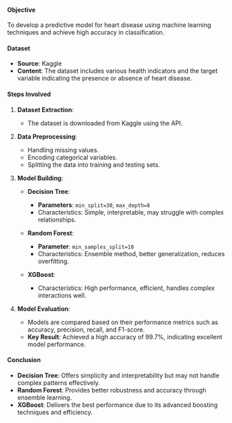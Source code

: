 #### Objective
To develop a predictive model for heart disease using machine learning techniques and achieve high accuracy in classification.

#### Dataset
- **Source**: Kaggle
- **Content**: The dataset includes various health indicators and the target variable indicating the presence or absence of heart disease.

#### Steps Involved

1. **Dataset Extraction**:
   - The dataset is downloaded from Kaggle using the API.

2. **Data Preprocessing**:
   - Handling missing values.
   - Encoding categorical variables.
   - Splitting the data into training and testing sets.

3. **Model Building**:
   - **Decision Tree**:
     - **Parameters**: `min_split=30`, `max_depth=8`
     - Characteristics: Simple, interpretable, may struggle with complex relationships.
   
   - **Random Forest**:
     - **Parameter**: `min_samples_split=10`
     - Characteristics: Ensemble method, better generalization, reduces overfitting.
   
   - **XGBoost**:
     - Characteristics: High performance, efficient, handles complex interactions well.

4. **Model Evaluation**:
   - Models are compared based on their performance metrics such as accuracy, precision, recall, and F1-score.
   - **Key Result**: Achieved a high accuracy of 99.7%, indicating excellent model performance.

#### Conclusion
- **Decision Tree**: Offers simplicity and interpretability but may not handle complex patterns effectively.
- **Random Forest**: Provides better robustness and accuracy through ensemble learning.
- **XGBoost**: Delivers the best performance due to its advanced boosting techniques and efficiency.

